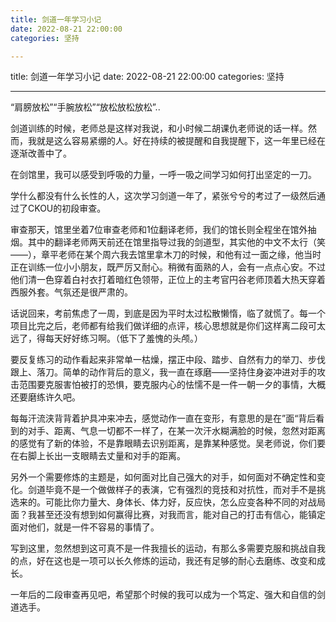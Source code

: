 ```yaml
---
title: 剑道一年学习小记
date: 2022-08-21 22:00:00
categories: 坚持

---
```

title: 剑道一年学习小记
date: 2022-08-21 22:00:00
categories: 坚持


---

“肩膀放松”“手腕放松”“放松放松放松”..

剑道训练的时候，老师总是这样对我说，和小时候二胡课仇老师说的话一样。然而，我就是这么容易紧绷的人。好在持续的被提醒和自我提醒下，这一年里已经在逐渐改善中了。


在剑馆里，我可以感受到呼吸的力量，一呼一吸之间学习如何打出坚定的一刀。

学什么都没有什么长性的人，这次学习剑道一年了，紧张兮兮的考过了一级然后通过了CKOU的初段审查。


审查那天，馆里坐着7位审查老师和1位翻译老师，我们的馆长则全程坐在馆外抽烟。其中的翻译老师两天前还在馆里指导过我的剑道型，其实他的中文不太行（笑——），章平老师在某个周六我去馆里拿木刀的时候，和他有过一面之缘，他当时正在训练一位小小朋友，既严厉又耐心。稍微有面熟的人，会有一点点心安。不过他们清一色穿着白衬衣打着暗红色领带，正位上的主考官円谷老师顶着大热天穿着西服外套。气氛还是很严肃的。


话说回来，考前焦虑了一周，到底是因为平时太过松散懒惰，临了就慌了。每一个项目比完之后，老师都有给我们做详细的点评，核心思想就是你们这样离二段可太远了，得每天好好练习啊。（低下了羞愧的头颅。）


要反复练习的动作看起来非常单一枯燥，摆正中段、踏步、自然有力的举刀、步伐跟上、落刀。简单的动作背后的意义，我一直在琢磨——坚持住身姿冲进对手的攻击范围要克服害怕被打的恐惧，要克服内心的怯懦不是一件一朝一夕的事情，大概还要磨练许久吧。


每每汗流浃背背着护具冲来冲去，感觉动作一直在变形，有意思的是在”面“背后看到的对手、距离、气息一切都不一样了，在某一次汗水糊满脸的时候，忽然对距离的感觉有了新的体验，不是靠眼睛去识别距离，是靠某种感觉。吴老师说，你们要在右脚上长出一支眼睛去丈量和对手的距离。


另外一个需要修炼的主题是，如何面对比自己强大的对手，如何面对不确定性和变化。剑道毕竟不是一个做做样子的表演，它有强烈的竞技和对抗性，而对手不是挑选来的。可能比你力量大、身体长、体力好，反应快，怎么应变各种不同的对战局面？我甚至还没有想到如何赢得比赛，对我而言，能对自己的打击有信心，能镇定面对他们，就是一件不容易的事情了。


写到这里，忽然想到这可真不是一件我擅长的运动，有那么多需要克服和挑战自我的点，好在这也是一项可以长久修炼的运动，我还有足够的耐心去磨练、改变和成长。


一年后的二段审查再见吧，希望那个时候的我可以成为一个笃定、强大和自信的剑道选手。